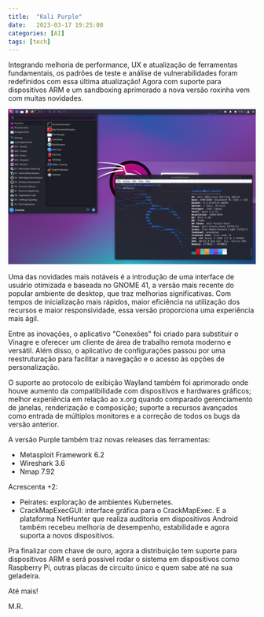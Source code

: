 ```yaml
---
title:  "Kali Purple"
date:   2023-03-17 19:25:00
categories: [AI]
tags: [tech]
---
```


Integrando melhoria de performance, UX e atualização de ferramentas fundamentais, os padrões de teste e análise de vulnerabilidades foram redefinidos com essa última atualização! Agora com suporte para dispositivos ARM e um sandboxing aprimorado a nova versão roxinha vem com muitas novidades.

<!--mais-->

![desktop](/asset/images/prints/kali-purple-temp.jpg)

Uma das novidades mais notáveis é a introdução de uma interface de usuário otimizada e baseada no GNOME 41, a versão mais recente do popular ambiente de desktop, que traz melhorias significativas. Com tempos de inicialização mais rápidos, maior eficiência na utilização dos recursos e maior responsividade, essa versão proporciona uma experiência mais ágil.

Entre as inovações, o aplicativo "Conexões" foi criado para substituir o Vinagre e oferecer um cliente de área de trabalho remota moderno e versátil. Além disso, o aplicativo de configurações passou por uma reestruturação para facilitar a navegação e o acesso às opções de personalização. 

O suporte ao protocolo de exibição Wayland também foi aprimorado onde houve aumento da compatibilidade com dispositivos e hardwares gráficos; melhor experiência em relação ao x.org quando comparado gerenciamento de janelas, renderização e composição; suporte a recursos avançados como entrada de múltiplos monitores e a correção de todos os bugs da versão anterior.

A versão Purple também traz novas releases das ferramentas: 
- Metasploit Framework 6.2
- Wireshark 3.6
- Nmap 7.92

Acrescenta +2:
- Peirates: exploração de ambientes Kubernetes.
- CrackMapExecGUI: interface gráfica para o CrackMapExec.
E a plataforma NetHunter que realiza auditoria em dispositivos Android também recebeu melhoria de desempenho, estabilidade e agora suporta a novos dispositivos.

Pra finalizar com chave de ouro, agora a distribuição tem suporte para dispositivos ARM e será possível rodar o sistema em dispositivos como Raspberry Pi, outras placas de circuito único e quem sabe até na sua geladeira.

Até mais!

M.R.